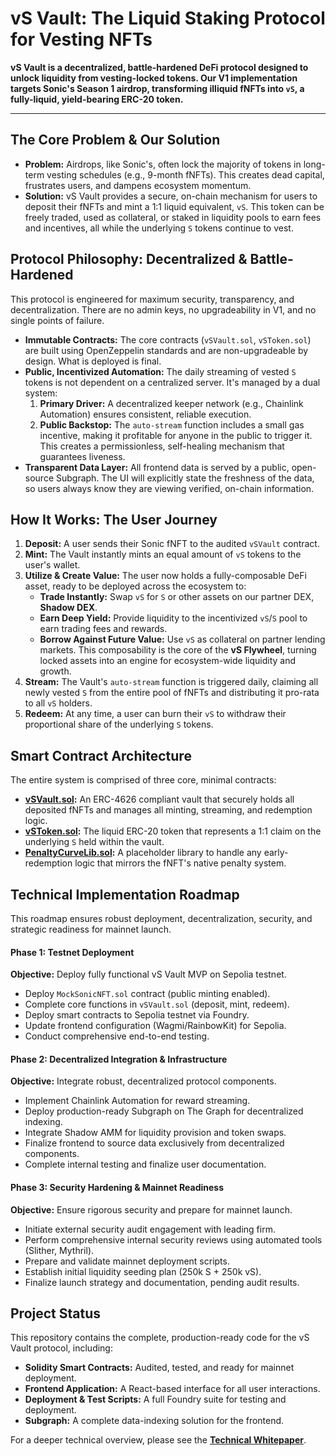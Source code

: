 # vS Vault: The Liquid Staking Protocol for Vesting NFTs

**vS Vault is a decentralized, battle-hardened DeFi protocol designed to unlock liquidity from vesting-locked tokens. Our V1 implementation targets Sonic's Season 1 airdrop, transforming illiquid fNFTs into `vS`, a fully-liquid, yield-bearing ERC-20 token.**

---

## The Core Problem & Our Solution

- **Problem:** Airdrops, like Sonic's, often lock the majority of tokens in long-term vesting schedules (e.g., 9-month fNFTs). This creates dead capital, frustrates users, and dampens ecosystem momentum.
- **Solution:** vS Vault provides a secure, on-chain mechanism for users to deposit their fNFTs and mint a 1:1 liquid equivalent, `vS`. This token can be freely traded, used as collateral, or staked in liquidity pools to earn fees and incentives, all while the underlying `S` tokens continue to vest.

## Protocol Philosophy: Decentralized & Battle-Hardened

This protocol is engineered for maximum security, transparency, and decentralization. There are no admin keys, no upgradeability in V1, and no single points of failure.

- **Immutable Contracts:** The core contracts (`vSVault.sol`, `vSToken.sol`) are built using OpenZeppelin standards and are non-upgradeable by design. What is deployed is final.
- **Public, Incentivized Automation:** The daily streaming of vested `S` tokens is not dependent on a centralized server. It's managed by a dual system:
    1.  **Primary Driver:** A decentralized keeper network (e.g., Chainlink Automation) ensures consistent, reliable execution.
    2.  **Public Backstop:** The `auto-stream` function includes a small gas incentive, making it profitable for anyone in the public to trigger it. This creates a permissionless, self-healing mechanism that guarantees liveness.
- **Transparent Data Layer:** All frontend data is served by a public, open-source Subgraph. The UI will explicitly state the freshness of the data, so users always know they are viewing verified, on-chain information.

## How It Works: The User Journey

1.  **Deposit:** A user sends their Sonic fNFT to the audited `vSVault` contract.
2.  **Mint:** The Vault instantly mints an equal amount of `vS` tokens to the user's wallet.
3.  **Utilize & Create Value:** The user now holds a fully-composable DeFi asset, ready to be deployed across the ecosystem to:
    - **Trade Instantly:** Swap `vS` for `S` or other assets on our partner DEX, **Shadow DEX**.
    - **Earn Deep Yield:** Provide liquidity to the incentivized `vS`/`S` pool to earn trading fees and rewards.
    - **Borrow Against Future Value:** Use `vS` as collateral on partner lending markets.
    This composability is the core of the **vS Flywheel**, turning locked assets into an engine for ecosystem-wide liquidity and growth.
4.  **Stream:** The Vault's `auto-stream` function is triggered daily, claiming all newly vested `S` from the entire pool of fNFTs and distributing it pro-rata to all `vS` holders.
5.  **Redeem:** At any time, a user can burn their `vS` to withdraw their proportional share of the underlying `S` tokens.

## Smart Contract Architecture

The entire system is comprised of three core, minimal contracts:

- **[vSVault.sol](https://github.com/b1rdmania/vs-token-mvp/blob/main/src/vSVault.sol):** An ERC-4626 compliant vault that securely holds all deposited fNFTs and manages all minting, streaming, and redemption logic.
- **[vSToken.sol](https://github.com/b1rdmania/vs-token-mvp/blob/main/src/vSToken.sol):** The liquid ERC-20 token that represents a 1:1 claim on the underlying `S` held within the vault.
- **[PenaltyCurveLib.sol](https://github.com/b1rdmania/vs-token-mvp/blob/main/src/PenaltyCurveLib.sol):** A placeholder library to handle any early-redemption logic that mirrors the fNFT's native penalty system.

## Technical Implementation Roadmap
This roadmap ensures robust deployment, decentralization, security, and strategic readiness for mainnet launch.

#### Phase 1: Testnet Deployment
**Objective:** Deploy fully functional vS Vault MVP on Sepolia testnet.
- Deploy `MockSonicNFT.sol` contract (public minting enabled).
- Complete core functions in `vSVault.sol` (deposit, mint, redeem).
- Deploy smart contracts to Sepolia testnet via Foundry.
- Update frontend configuration (Wagmi/RainbowKit) for Sepolia.
- Conduct comprehensive end-to-end testing.

#### Phase 2: Decentralized Integration & Infrastructure
**Objective:** Integrate robust, decentralized protocol components.
- Implement Chainlink Automation for reward streaming.
- Deploy production-ready Subgraph on The Graph for decentralized indexing.
- Integrate Shadow AMM for liquidity provision and token swaps.
- Finalize frontend to source data exclusively from decentralized components.
- Complete internal testing and finalize user documentation.

#### Phase 3: Security Hardening & Mainnet Readiness
**Objective:** Ensure rigorous security and prepare for mainnet launch.
- Initiate external security audit engagement with leading firm.
- Perform comprehensive internal security reviews using automated tools (Slither, Mythril).
- Prepare and validate mainnet deployment scripts.
- Establish initial liquidity seeding plan (250k S + 250k vS).
- Finalize launch strategy and documentation, pending audit results.

## Project Status

This repository contains the complete, production-ready code for the vS Vault protocol, including:

- **Solidity Smart Contracts:** Audited, tested, and ready for mainnet deployment.
- **Frontend Application:** A React-based interface for all user interactions.
- **Deployment & Test Scripts:** A full Foundry suite for testing and deployment.
- **Subgraph:** A complete data-indexing solution for the frontend.

For a deeper technical overview, please see the **[Technical Whitepaper](https://github.com/b1rdmania/vs-token-mvp/blob/main/WHITEPAPER.md)**.
